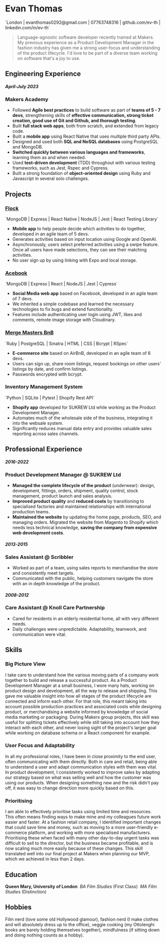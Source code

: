 # Evan Thomas

<p class="contacts">`London | evanthomas0292@gmail.com | 07763748316 | github.com/ev-th | linkedin.com/in/ev-th`</p>

> Language-agnostic software developer recently trained at Makers. My previous experience as a Product Development Manager in the fashion industry has given me a strong user-focus and understanding of the product lifecycle. I'd love to be part of a diverse team working on software that's a joy to use.

## Engineering Experience

#### _April-July 2023_

### Makers Academy

- Followed **Agile best practices** to build software as part of **teams of 5 - 7 devs**, strengthening skills of **effective communication, strong ticket creation, good use of Git and Github, and thorough testing**.
- Built **full stack web apps**, both from scratch, and extended from legacy code. 
- Built a **mobile app** using React Native that uses multiple third party APIs.
- Designed and used both **SQL and NoSQL databases** using PostgreSQL and MongoDB.
- **Switched quickly between various languages and frameworks**, learning them as and when needed.
- Used **test-driven development** (TDD) throughout with various testing frameworks, such as Jest, Rspec and Cypress.
- Built a strong foundation of **object-oriented design** using Ruby and Javascript in several solo challenges.

## Projects

### [**Flock**](https://github.com/ev-th/Flock)

<p class="tech">`MongoDB | Express | React Native | NodeJS | Jest | React Testing Library`</p>

- **Mobile app** to help people decide which activities to do together, developed in an agile team of 5 devs.
- Generates activities based on input location using Google and OpenAI.
- Asynchronously, users select preferred activities using a swipe feature. Once all users have made selections, they can see their matching activities.
- No user sign up by using linking with Expo and local storage.

### [**Acebook**](https://github.com/ev-th/acebook-fire)

<p class="tech">`MongoDB | Express | React | NodeJS | Jest | Cypress`</p>

- **Social Media web app** based on Facebook, developed in an agile team of 7 devs.
- We inherited a simple codebase and learned the necessary technologies to fix bugs and extend functionality.
- Features include authenticating user login using JWT, likes and comments, remote image storage with Cloudinary.

### [**Merge Masters BnB**](https://github.com/CKMurison/makersbnb-ruby-seed)

<p class="tech">`Ruby | PostgreSQL | Sinatra | HTML | CSS | Bcrypt | RSpec`</p>

- **E-commerce site** based on AirBnB, developed in an agile team of 6 devs.
- Users can sign up, share room listings, request bookings on other users’ listings by date, and confirm listings.
- Passwords encrypted with bcrypt.

### **Inventory Management System**

<p class="tech">`Python | SQLite | Pytest | Shopify Rest API`</p>

- **Shopify app** developed for SUKREW Ltd while working as the Product Development Manager.
- Automates much of the wholesale side of the business, integrating it into the websale system.
- Significantly reduces manual data entry and provides valuable sales reporting across sales channels.

## Professional Experience

#### _2016-2022_

### Product Development Manager @ SUKREW Ltd

- **Managed the complete lifecycle of the product** (underwear): design, development, fittings, orders, shipment, quality control, stock management, product launch and sales analysis.
- **Improved product quality** and **reduced costs** by transitioning to specialised factories and maintained relationships with international production teams.
- **Maintained the website** by updating the home page, products, SEO, and managing orders. Migrated the website from Magento to Shopify which needs less technical knowledge, **saving the company from expensive web development costs**.

#### _2013-2015_

### Sales Assistant @ Scribbler

- Worked as part of a team, using sales reports to merchandise the store and consistently meet targets.
- Communicated with the public, helping customers navigate the store with an in depth knowledge of the product.

#### _2008-2012_

### Care Assistant @ Knoll Care Partnership

- Cared for residents in an elderly residential home, all with very different needs.
- Daily challenges were unpredictable. Adaptability, teamwork, and communication were vital.

## Skills

### Big Picture View

I take care to understand how the various moving parts of a company work together to build and release a successful product. As a Product Development Manager at a small business, I wore many hats, working on product design and development, all the way to release and shipping. This gave me valuable insight into how all stages of the product lifecycle are connected and inform each other. For that role, this meant taking into account possible production practices and associated costs while designing product, or merchandising a website informed by knowledge of social media marketing or packaging. During Makers group projects, this skill was useful for splitting tickets effectively while still taking into account how they interact with each other, and never losing sight of the project's larger goal while working on database schema or a React component for example.

### User Focus and Adaptability

In all my professional roles, I have been in close proximity to the end user, often communicating with them directly. Both in care and retail, being able to understand a user and adapt communication styles with them was vital. In product development, I consistently worked to improve sales by adapting our strategy based on what was selling well and how the customer was using our products. When designing something new and the risk didn't pay off, it was easy to change direction more quickly based on this.

### Prioritising

I am able to effectively prioritise tasks using limited time and resources. This often means finding ways to make mine and my colleagues future work easier and faster. At a fashion retail company, I identified important changes that could save time and money, such as moving to a more user-friendly e-commerce platform, and working with more specialised manufacturers. Prioritising these when faced with many other day-to-day urgent tasks was difficult to sell to the director, but the business became profitable, and is now scaling much more easily because of these changes. This skill translated well into our final project at Makers when planning our MVP, which we achieved in less than 2 days.

## Education

**Queen Mary, University of London**&nbsp; _BA Film Studies_ (First Class)&nbsp; _MA Film Studies_ (Distinction)

## Hobbies

Film nerd (love some old Hollywood glamour), fashion nerd (I make clothes and will absolutely dress up to the office), veggie cooking (my Ottolenghi books are barely holding themselves together), mindfulness (if sitting down and doing nothing counts as a hobby).